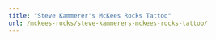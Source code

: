 ```yaml
---
title: "Steve Kammerer's McKees Rocks Tattoo"
url: /mckees-rocks/steve-kammerers-mckees-rocks-tattoo/
---
```

